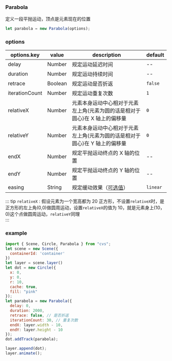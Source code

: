 ### Parabola

定义一段平抛运动，顶点是元素现在的位置

```js
let parabola = new Parabola(options);
```

### options

| options.key    | value   | description                                                                 | default  |
| -------------- | ------- | --------------------------------------------------------------------------- | -------- |
| delay          | Number  | 规定运动延迟时间                                                            | --       |
| duration       | Number  | 规定运动持续时间                                                            | --       |
| retrace        | Boolean | 规定运动是否折返                                                            | `false`  |
| iterationCount | Number  | 规定运动重复次数                                                            | `1`      |
| relativeX      | Number  | 元素本身运动中心相对于元素左上角(元素为圆的话是相对于圆心)在 X 轴上的偏移量 | `0`      |
| relativeY      | Number  | 元素本身运动中心相对于元素左上角(元素为圆的话是相对于圆心)在 Y 轴上的偏移量 | `0`      |
| endX           | Number  | 规定平抛运动终点的 X 轴的位置                                               | --       |
| endY           | Number  | 规定平抛运动终点的 Y 轴的位置                                               | --       |
| easing         | String  | 规定缓动效果（[可选值](/docs/track.html#easing)）                           | `linear` |

::: tip
`relativeX` : 假设元素为一个宽高都为 20 正方形，不设置`relativeX`时，是正方形的左上角(0,0)做圆周运动，设置`relativeX`的值为 10，就是元素身上(10，0)这个点做圆周运动，`relativeY`同理  
:::

### example

```js
import { Scene, Circle, Parabola } from "cvs";
let scene = new Scene({
  containerId: 'container'
})
let layer = scene.layer()
let dot = new Circle({
  x: 0,
  y: 0,
  r: 10,
  cache: true,
  fill: "pink"
});
let parabola = new Parabola({
  delay: 0,
  duration: 2000,
  retrace: false, // 是否折返
  iterationCount: 30, // 重复次数
  endX: layer.width - 10,
  endY: layer.height - 10
});
dot.addTrack(parabola);

layer.append(dot);
layer.animate();
```

<ClientOnly><c-parabola></c-parabola></ClientOnly>
